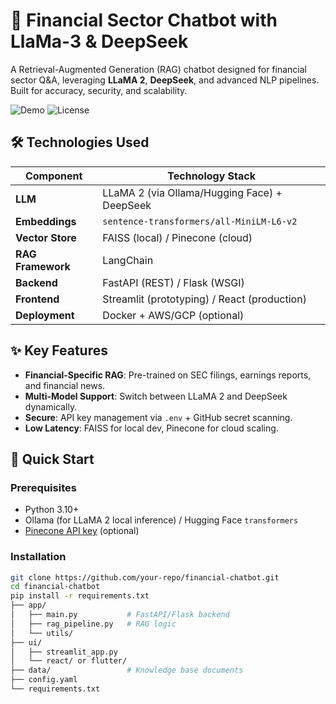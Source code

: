 # 💬 Financial Sector Chatbot with LlaMa-3 & DeepSeek

A Retrieval-Augmented Generation (RAG) chatbot designed for financial sector Q&A, leveraging **LLaMA 2**, **DeepSeek**, and advanced NLP pipelines. Built for accuracy, security, and scalability.

![Demo](https://img.shields.io/badge/Demo-Streamlit-blue) ![License](https://img.shields.io/badge/License-MIT-green)

## 🛠️ Technologies Used

| Component          | Technology Stack                                                                 |
|--------------------|---------------------------------------------------------------------------------|
| **LLM**            | LLaMA 2 (via Ollama/Hugging Face) + DeepSeek                                    |
| **Embeddings**     | `sentence-transformers/all-MiniLM-L6-v2`                                        |
| **Vector Store**   | FAISS (local) / Pinecone (cloud)                                               |
| **RAG Framework**  | LangChain                                                                       |
| **Backend**        | FastAPI (REST) / Flask (WSGI)                                                  |
| **Frontend**       | Streamlit (prototyping) / React (production)                                   |
| **Deployment**     | Docker + AWS/GCP (optional)                                                    |

## ✨ Key Features

- **Financial-Specific RAG**: Pre-trained on SEC filings, earnings reports, and financial news.
- **Multi-Model Support**: Switch between LLaMA 2 and DeepSeek dynamically.
- **Secure**: API key management via `.env` + GitHub secret scanning.
- **Low Latency**: FAISS for local dev, Pinecone for cloud scaling.

## 🚀 Quick Start

### Prerequisites
- Python 3.10+
- Ollama (for LLaMA 2 local inference) / Hugging Face `transformers`
- [Pinecone API key](https://www.pinecone.io/) (optional)

### Installation
```bash
git clone https://github.com/your-repo/financial-chatbot.git
cd financial-chatbot
pip install -r requirements.txt
├── app/
│   ├── main.py           # FastAPI/Flask backend
│   ├── rag_pipeline.py   # RAG logic
│   └── utils/
├── ui/
│   ├── streamlit_app.py
│   └── react/ or flutter/
├── data/                 # Knowledge base documents
├── config.yaml
└── requirements.txt
